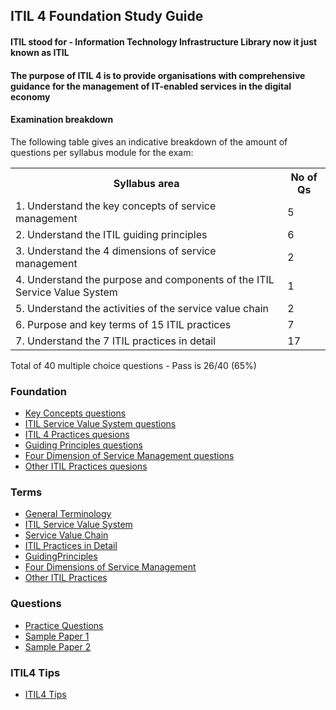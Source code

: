 ## ITIL 4 Foundation Study Guide
#### ITIL stood for - Information Technology Infrastructure Library now it just known as ITIL
#### The purpose of ITIL 4 is to provide organisations with comprehensive guidance for the management of IT-enabled services in the digital economy

#### Examination breakdown
The following table gives an indicative breakdown of the amount of questions per syllabus module for the exam:
 <table>
  <tr>
    <th>Syllabus area</th>
    <th>No of Qs</th>
  </tr>
  <tr>
    <td>1. Understand the key concepts of service management</td>
    <td>5</td>
  </tr>
  <tr>
    <td>2. Understand the ITIL guiding principles</td>
    <td>6</td>
  </tr>
   <tr>
    <td>3. Understand the 4 dimensions of service management</td>
    <td>2</td>
  </tr>
  <tr>
    <td>4. Understand the purpose and components of the ITIL Service Value System</td>
    <td>1</td>
  </tr>
  <tr>
    <td>5. Understand the activities of the service value chain</td>
    <td>2</td>
  </tr>
  <tr>
    <td>6. Purpose and key terms of 15 ITIL practices</td>
    <td>7</td>
  </tr>
  <tr>
    <td>7. Understand the 7 ITIL practices in detail</td>
    <td>17</td>
  </tr>
</table>
Total of 40 multiple choice questions - Pass is 26/40 (65%)

### Foundation 
- [Key Concepts questions](KeyConcepts.md)
- [ITIL Service Value System questions](ITILSVSQuestions.md)
- [ITIL 4 Practices quesions](ITIL4PracticesQuesions.md)
- [Guiding Principles questions](GuidingPrinciplesQuestions.md)
- [Four Dimension of Service Management questions](FourDimensionsOfSMQuestions.md)
- [Other ITIL Practices quesions](OtherITILPracticesQuestions.md)

### Terms
- [General Terminology](GeneralTerminology.md)
- [ITIL Service Value System](ITILServiceValueSystem.md)
- [Service Value Chain](ServiceValueChain.md)
- [ITIL Practices in Detail](ITILPracticesInDetail.md)
- [GuidingPrinciples](GuidingPrinciples.md)
- [Four Dimensions of Service Management](FourDimensionsOfSM.md)
- [Other ITIL Practices](OtherITILPractices.md)

### Questions
- [Practice Questions](PracticeQuestions.md)
- [Sample Paper 1](SamplePaper1.md)
- [Sample Paper 2](SamplePaper2.md)

### ITIL4 Tips
- [ITIL4 Tips](ITIL4Tips.md)
